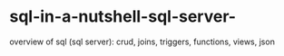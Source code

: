 # sql-in-a-nutshell-sql-server-
overview of sql (sql server): crud, joins, triggers, functions, views, json
